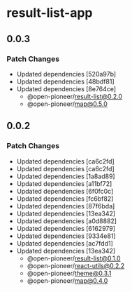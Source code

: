 # result-list-app

## 0.0.3

### Patch Changes

-   Updated dependencies [520a97b]
-   Updated dependencies [48bdf81]
-   Updated dependencies [8e764ce]
    -   @open-pioneer/result-list@0.2.0
    -   @open-pioneer/map@0.5.0

## 0.0.2

### Patch Changes

-   Updated dependencies [ca6c2fd]
-   Updated dependencies [ca6c2fd]
-   Updated dependencies [1a8ad89]
-   Updated dependencies [a11bf72]
-   Updated dependencies [6f0fc0c]
-   Updated dependencies [fc6bf82]
-   Updated dependencies [87f6bda]
-   Updated dependencies [13ea342]
-   Updated dependencies [a0d8882]
-   Updated dependencies [6162979]
-   Updated dependencies [9334e81]
-   Updated dependencies [ac7fdd1]
-   Updated dependencies [13ea342]
    -   @open-pioneer/result-list@0.1.0
    -   @open-pioneer/react-utils@0.2.2
    -   @open-pioneer/theme@0.3.1
    -   @open-pioneer/map@0.4.0
